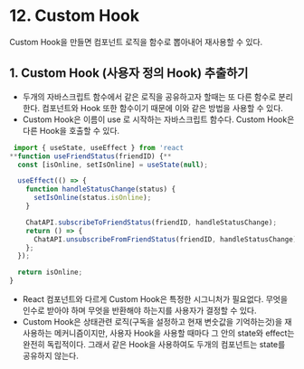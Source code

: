 # 12. Custom Hook

Custom Hook을 만들면 컴포넌트 로직을 함수로 뽑아내어 재사용할 수 있다.



## 1. Custom Hook (사용자 정의 Hook) 추출하기

- 두개의 자바스크립트 함수에서 같은 로직을 공유하고자 할때는 또 다른 함수로 분리한다. 컴포넌트와 Hook 또한 함수이기 때문에 이와 같은 방법을 사용할 수 있다.
- Custom Hook은 이름이 use 로 시작하는 자바스크립트 함수다.  Custom Hook은 다른 Hook을 호출할 수 있다.

```jsx
 import { useState, useEffect } from 'react
**function useFriendStatus(friendID) {**
  const [isOnline, setIsOnline] = useState(null);

  useEffect(() => {
    function handleStatusChange(status) {
      setIsOnline(status.isOnline);
    }

    ChatAPI.subscribeToFriendStatus(friendID, handleStatusChange);
    return () => {
      ChatAPI.unsubscribeFromFriendStatus(friendID, handleStatusChange);
    };
  });

  return isOnline;
}
```

- React 컴포넌트와 다르게 Custom Hook은 특정한 시그니처가 필요없다. 무엇을 인수로 받아야 하며 무엇을 반환해야 하는지를 사용자가 결정할 수 있다.
- Custom Hook은 상태관련 로직(구독을 설정하고 현재 변숫값을 기억하는것)을 재사용하는 메커니즘이지만, 사용자 Hook을 사용할 때마다 그 안의 state와 effect는 완전히 독립적이다. 그래서 같은 Hook을 사용하여도 두개의 컴포넌트는 state를 공유하지 않는다.